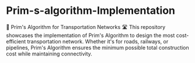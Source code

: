 # Prim-s-algorithm-Implementation
🚦 Prim's Algorithm for Transportation Networks 🛣️ This repository showcases the implementation of Prim's Algorithm to design the most cost-efficient transportation network. Whether it's for roads, railways, or pipelines, Prim's Algorithm ensures the minimum possible total construction cost while maintaining connectivity.    
